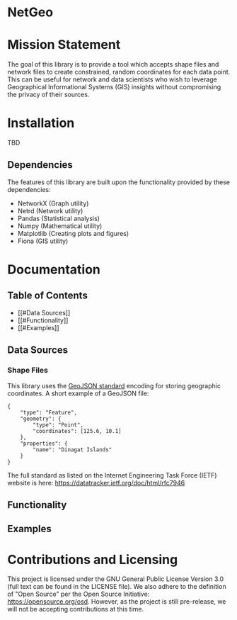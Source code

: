 # NetGeo
# Mission Statement
The goal of this library is to provide a tool which accepts shape files and network files to create constrained, random coordinates for each data point. This can be useful for network and data scientists who wish to leverage Geographical Informational Systems (GIS) insights without compromising the privacy of their sources.
# Installation
TBD
## Dependencies
The features of this library are built upon the functionality provided by these dependencies:
- NetworkX (Graph utility)
- Netrd (Network utility)
- Pandas (Statistical analysis)
- Numpy (Mathematical utility)
- Matplotlib (Creating plots and figures)
- Fiona (GIS utility)
# Documentation
## Table of Contents
- [[#Data Sources]]
- [[#Functionality]]
- [[#Examples]]
## Data Sources
### Shape Files
This library uses the [GeoJSON standard](https://geojson.org) encoding for storing geographic coordinates. A short example of a GeoJSON file:
```
{
    "type": "Feature",
    "geometry": {
        "type": "Point",
        "coordinates": [125.6, 10.1]
    },
    "properties": {
        "name": "Dinagat Islands"
    }
}
```
The full standard as listed on the Internet Engineering Task Force (IETF) website is here: https://datatracker.ietf.org/doc/html/rfc7946
## Functionality
## Examples
# Contributions and Licensing
This project is licensed under the GNU General Public License Version 3.0 (full text can be found in the LICENSE file). We also adhere to the definition of "Open Source" per the Open Source Initiative: https://opensource.org/osd. However, as the project is still pre-release, we will not be accepting contributions at this time.
